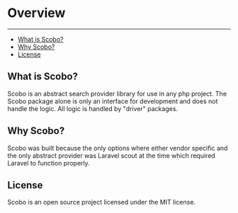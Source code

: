 # Overview

---

- [What is Scobo?](#what-is-scobo)
- [Why Scobo?](#why-scobo)
- [License](#license)

<a name="what-is-scobo"></a>
## What is Scobo?
Scobo is an abstract search provider library for use in any php project. The Scobo package alone is only an interface for development and does not handle the logic. All logic is handled by "driver" packages.

<a name="why-scobo"></a>
## Why Scobo?
Scobo was built because the only options where either vendor specific and the only abstract provider was Laravel scout at the time which required Laravel to function properly.

<a name="license"></a>
## License
Scobo is an open source project licensed under the MIT license.
